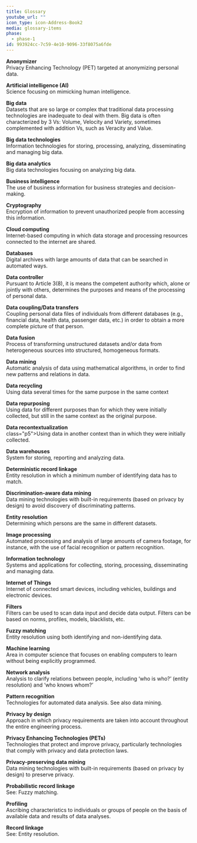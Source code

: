 ```yaml
---
title: Glossary
youtube_url: ""
icon_type: icon-Address-Book2
media: glossary-items
phase:
  - phase-1
id: 993924cc-7c59-4e10-9096-33f8075a6fde
---
```

<p><strong>Anonymizer</strong><br>
	Privacy Enhancing Technology (PET) targeted at anonymizing personal data.
</p>
<p><strong>Artificial intelligence (AI)</strong><br>
	Science focusing on mimicking human intelligence.
</p>
<p><strong>Big data</strong><br>
	Datasets that are so large or complex that traditional data processing technologies are inadequate to deal with them. Big data is often characterized by 3 Vs: Volume, Velocity and Variety, sometimes complemented with addition Vs, such as Veracity and Value.
</p>
<p><strong>Big data technologies</strong><br>
	Information technologies for storing, processing, analyzing, disseminating and managing big data.
</p>
<p><strong>Big data analytics</strong><br>
	Big data technologies focusing on analyzing big data.
</p>
<p><strong>Business intelligence</strong><br>
	The use of business information for business strategies and decision-making.
</p>
<p><strong>Cryptography</strong><br>
	Encryption of information to prevent unauthorized people from accessing this information.
</p>
<p><strong>Cloud computing</strong><br>
	Internet-based computing in which data storage and processing resources connected to the internet are shared.
</p>
<p><strong>Databases</strong><br>
	Digital archives with large amounts of data that can be searched in automated ways.
</p>
<p><strong>Data controller</strong><br>
	Pursuant to Article 3(8), it is means the competent authority which, alone or jointly with others, determines the purposes and means of the processing of personal data.
</p>
<p><strong>Data coupling/Data transfers</strong><br>
	Coupling personal data files of individuals from different databases (e.g., financial data, health data, passenger data, etc.) in order to obtain a more complete picture of that person.
</p>
<p><strong>Data fusion</strong><br>
	Process of transforming unstructured datasets and/or data from heterogeneous sources into structured, homogeneous formats.
</p>
<p><strong>Data mining</strong><br>
	Automatic analysis of data using mathematical algorithms, in order to find new patterns and relations in data.
</p>
<p><strong>Data recycling</strong><br>
	Using data several times for the same purpose in the same context
</p>
<p><strong>Data repurposing</strong><br>
	Using data for different purposes than for which they were initially collected, but still in the same context as the original purpose.
</p>
<p class="p5"><strong>Data recontextualization</strong><br>
	class="p5"&gt;Using data in another context than in which they were initially collected.
</p>
<p><strong>Data warehouses</strong><br>
	System for storing, reporting and analyzing data.
</p>
<p><strong>Deterministic record linkage</strong><br>
	Entity resolution in which a minimum number of identifying data has to match.
</p>
<p><strong>Discrimination-aware data mining</strong><br>
	Data mining technologies with built-in requirements (based on privacy by design) to avoid discovery of discriminating patterns.
</p>
<p><strong>Entity resolution</strong><br>
	Determining which persons are the same in different datasets.
</p>
<p><strong>Image processing</strong><br>
	Automated processing and analysis of large amounts of camera footage, for instance, with the use of facial recognition or pattern recognition.
</p>
<p><strong>Information technology</strong><br>
	Systems and applications for collecting, storing, processing, disseminating and managing data.
</p>
<p><strong>Internet of Things</strong><br>
	Internet of connected smart devices, including vehicles, buildings and electronic devices.
</p>
<p><strong>Filters</strong><br>
	Filters can be used to scan data input and decide data output. Filters can be based on norms, profiles, models, blacklists, etc.
</p>
<p><strong>Fuzzy matching</strong><br>
	Entity resolution using both identifying and non-identifying data.
</p>
<p><strong>Machine learning</strong><br>
	Area in computer science that focuses on enabling computers to learn without being explicitly programmed.
</p>
<p><strong>Network analysis</strong><br>
	Analysis to clarify relations between people, including ‘who is who?’ (entity resolution) and ‘who knows whom?’
</p>
<p><strong>Pattern recognition</strong><br>
	Technologies for automated data analysis. See also data mining.
</p>
<p><strong>Privacy by design</strong><br>
	Approach in which privacy requirements are taken into account throughout the entire engineering process.
</p>
<p><strong>Privacy Enhancing Technologies (PETs)</strong><br>
	Technologies that protect and improve privacy, particularly technologies that comply with privacy and data protection laws.
</p>
<p><strong>Privacy-preserving data mining</strong><br>
	Data mining technologies with built-in requirements (based on privacy by design) to preserve privacy.
</p>
<p><strong>Probabilistic record linkage</strong><br>
	See: Fuzzy matching.
</p>
<p><strong>Profiling</strong><br>
	Ascribing characteristics to individuals or groups of people on the basis of available data and results of data analyses.
</p>
<p><strong>Record linkage</strong><br>
	See: Entity resolution.
</p>